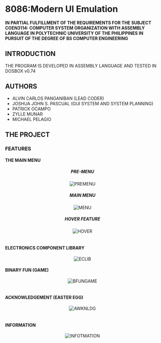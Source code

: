 # 8086:Modern UI Emulation
**IN PARTIAL FULFILLMENT OF THE REQUIREMENTS FOR THE SUBJECT COEN3114: COMPUTER SYSTEM ORGANIZATION WITH ASSEMBLY LANGUAGE IN POLYTECHNIC UNIVERSITY OF THE PHILIPPINES IN PURSUIT OF THE DEGREE OF BS COMPUTER ENGINEERING**

## INTRODUCTION
THE PROGRAM IS DEVELOPED IN ASSEMBLY LANGUAGE AND TESTED IN DOSBOX v0.74

## AUTHORS
- ALVIN CARLOS PANGANIBAN (LEAD CODER)
- JOSHUA JOHN S. PASCUAL (GUI SYSTEM AND SYSTEM PLANNING)
- PATRICK OCAMPO
- ZYLLE MUNAR
- MICHAEL PELAGIO
 
## THE PROJECT
 
### FEATURES
#### THE MAIN MENU
<div align="center">
  <h5>PRE-MENU</h5>
  <img src="https://www.jupertt.com/projects/assembly/8086modernui/1.png" alt="PREMENU">

  <h5>MAIN MENU</h5>
  <img src="https://www.jupertt.com/projects/assembly/8086modernui/3.png" alt="MENU">

  <h5>HOVER FEATURE</h5>
  <img src="https://www.jupertt.com/projects/assembly/8086modernui/2.png" alt="HOVER">
</div>
<br>

#### ELECTRONICS COMPONENT LIBRARY
<div align="center">
 <img src="https://www.jupertt.com/projects/assembly/8086modernui/4.png" alt="ECLIB">
</div>

#### BINARY FUN (GAME)
<div align="center">
  <img src="https://www.jupertt.com/projects/assembly/8086modernui/5.png" alt="BFUNGAME">
</div>
<br>

#### ACKNOWLEDGEMENT (EASTER EGG)
<div align="center">
  <img src="https://www.jupertt.com/projects/assembly/8086modernui/6.png" alt="AWKNLDG">
</div>
<br>

#### INFORMATION 
<div align="center">
  <img src="https://www.jupertt.com/projects/assembly/8086modernui/7.png" alt="INFOTMATION">
</div>
